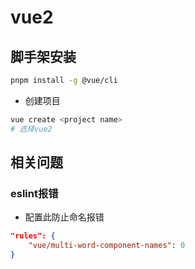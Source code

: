 # vue2

## 脚手架安装

```sh
pnpm install -g @vue/cli
```

- 创建项目

```sh
vue create <project name>
# 选择vue2
```

## 相关问题

### eslint报错

- 配置此防止命名报错

```json
"rules": {
    "vue/multi-word-component-names": 0
}
```